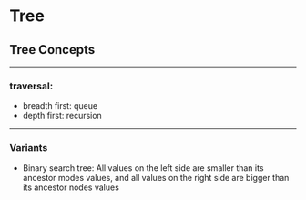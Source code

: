 # Tree

## Tree Concepts

---

### traversal:

- breadth first: queue
- depth first: recursion

---

### Variants

- Binary search tree: All values on the left side are smaller than its ancestor modes values, and all values on the right side are bigger than its ancestor nodes values
